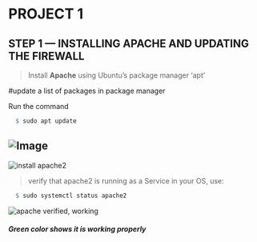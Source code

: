 # PROJECT 1
## **STEP 1 — INSTALLING APACHE AND UPDATING THE FIREWALL**

> Install **Apache** using Ubuntu’s package manager ‘apt’

 #update a list of packages in package manager 

 Run the command
```r
  $ sudo apt update
```
![Image](https://github.com/chechechek88/PBL-Cheche/blob/main/Images%20screenshot/screenshot.png)
---
![install apache2](https://github.com/chechechek88/PBL-Cheche/blob/main/Images%20screenshot/downloaded%20apache2.png)

> verify that apache2 is running as a Service in your OS, use:
```r
  $ sudo systemctl status apache2
```
![apache verified, working](https://github.com/chechechek88/PBL-Cheche/blob/main/Images%20screenshot/apache%20verified%20working.png)

###### **_Green color shows it is working properly_**




